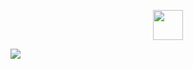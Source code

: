 <p align=center>
<img src="https://github.com/ImanMontajabi/ImanMontajabi/assets/52942515/16a9db45-a8eb-4ae3-aec2-335c288cbc0d" width=48>
</p>


<img align="center" src="https://github.com/ImanMontajabi/ImanMontajabi/assets/52942515/2cabaa39-f627-4589-a873-ca9efb8dbcc3">


